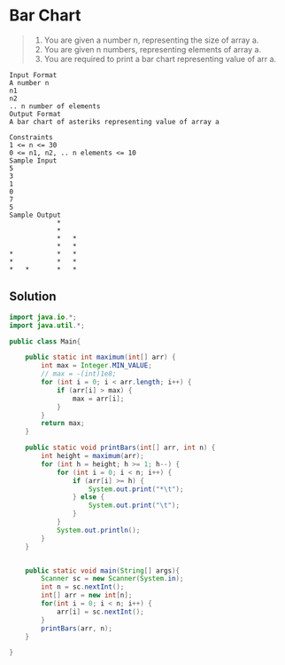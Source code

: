 # Bar Chart

> 1.  You are given a number n, representing the size of array a.
> 2.  You are given n numbers, representing elements of array a.
> 3.  You are required to print a bar chart representing value of arr a.

```
Input Format
A number n
n1
n2
.. n number of elements
Output Format
A bar chart of asteriks representing value of array a

Constraints
1 <= n <= 30
0 <= n1, n2, .. n elements <= 10
Sample Input
5
3
1
0
7
5
Sample Output
			*
			*
			*	*
			*	*
*			*	*
*			*	*
*	*		*	*
```

## Solution

```java
import java.io.*;
import java.util.*;

public class Main{

    public static int maximum(int[] arr) {
        int max = Integer.MIN_VALUE;
        // max = -(int)1e8;
        for (int i = 0; i < arr.length; i++) {
            if (arr[i] > max) {
                max = arr[i];
            }
        }
        return max;
    }

    public static void printBars(int[] arr, int n) {
        int height = maximum(arr);
        for (int h = height; h >= 1; h--) {
            for (int i = 0; i < n; i++) {
                if (arr[i] >= h) {
                    System.out.print("*\t");
                } else {
                    System.out.print("\t");
                }
            }
            System.out.println();
        }
    }


    public static void main(String[] args){
        Scanner sc = new Scanner(System.in);
        int n = sc.nextInt();
        int[] arr = new int[n];
        for(int i = 0; i < n; i++) {
            arr[i] = sc.nextInt();
        }
        printBars(arr, n);
    }

}
```
